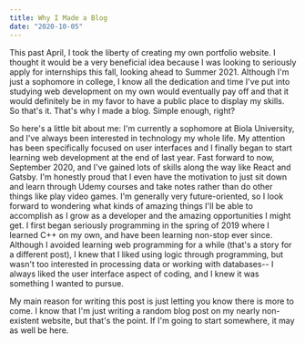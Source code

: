 ```yaml
---
title: Why I Made a Blog
date: "2020-10-05"
---
```


This past April, I took the liberty of creating my own portfolio website. I thought it would be a very beneficial idea because I was looking to seriously apply for internships this fall, looking ahead to Summer 2021. Although I'm just a sophomore in college, I know all the dedication and time I've put into studying web development on my own would eventually pay off and that it would definitely be in my favor to have a public place to display my skills. So that's it. That's why I made a blog. Simple enough, right?



So here's a little bit about me: I'm currently a sophomore at Biola University, and I've always been interested in technology my whole life. My attention has been specifically focused on user interfaces and I finally began to start learning web development at the end of last year. Fast forward to now, September 2020, and I've gained lots of skills along the way like React and Gatsby. I'm honestly proud that I even have the motivation to just sit down and learn through Udemy courses and take notes rather than do other things like play video games. I'm generally very future-oriented, so I look forward to wondering what kinds of amazing things I'll be able to accomplish as I grow as a developer and the amazing opportunities I might get. I first began seriously programming in the spring of 2019 where I learned C++ on my own, and have been learning non-stop ever since. Although I avoided learning web programming for a while (that's a story for a different post), I knew that I liked using logic through programming, but wasn't too interested in processing data or working with databases-- I always liked the user interface aspect of coding, and I knew it was something I wanted to pursue. 

My main reason for writing this post is just letting you know there is more to come. I know that I'm just writing a random blog post on my nearly non-existent website, but that's the point. If I'm going to start somewhere, it may as well be here.

